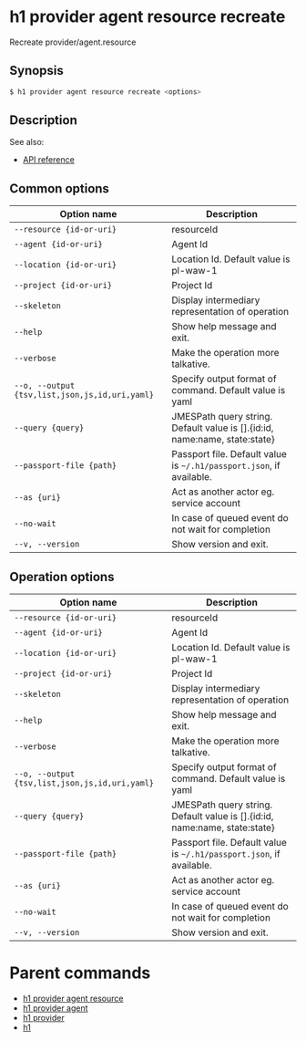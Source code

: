 
# h1 provider agent resource recreate

Recreate provider/agent.resource

## Synopsis

```bash
$ h1 provider agent resource recreate <options>
```

## Description

See also:

* [API reference](https://api.hyperone.com/v2/docs#operation/provider_project_agent_resource_recreate)

## Common options

| Option name                                        | Description                                                                   |
| -------------------------------------------------- | ----------------------------------------------------------------------------- |
| ```--resource {id-or-uri}```                       | resourceId                                                                    |
| ```--agent {id-or-uri}```                          | Agent Id                                                                      |
| ```--location {id-or-uri}```                       | Location Id. Default value is pl-waw-1                                        |
| ```--project {id-or-uri}```                        | Project Id                                                                    |
| ```--skeleton```                                   | Display intermediary representation of operation                              |
| ```--help```                                       | Show help message and exit.                                                   |
| ```--verbose```                                    | Make the operation more talkative.                                            |
| ```--o, --output {tsv,list,json,js,id,uri,yaml}``` | Specify output format of command. Default value is yaml                       |
| ```--query {query}```                              | JMESPath query string. Default value is [].\{id:id, name:name, state:state\}  |
| ```--passport-file {path}```                       | Passport file. Default value is ```~/.h1/passport.json```, if available.      |
| ```--as {uri}```                                   | Act as another actor eg. service account                                      |
| ```--no-wait```                                    | In case of queued event do not wait for completion                            |
| ```--v, --version```                               | Show version and exit.                                                        |

## Operation options

| Option name                                        | Description                                                                   |
| -------------------------------------------------- | ----------------------------------------------------------------------------- |
| ```--resource {id-or-uri}```                       | resourceId                                                                    |
| ```--agent {id-or-uri}```                          | Agent Id                                                                      |
| ```--location {id-or-uri}```                       | Location Id. Default value is pl-waw-1                                        |
| ```--project {id-or-uri}```                        | Project Id                                                                    |
| ```--skeleton```                                   | Display intermediary representation of operation                              |
| ```--help```                                       | Show help message and exit.                                                   |
| ```--verbose```                                    | Make the operation more talkative.                                            |
| ```--o, --output {tsv,list,json,js,id,uri,yaml}``` | Specify output format of command. Default value is yaml                       |
| ```--query {query}```                              | JMESPath query string. Default value is [].\{id:id, name:name, state:state\}  |
| ```--passport-file {path}```                       | Passport file. Default value is ```~/.h1/passport.json```, if available.      |
| ```--as {uri}```                                   | Act as another actor eg. service account                                      |
| ```--no-wait```                                    | In case of queued event do not wait for completion                            |
| ```--v, --version```                               | Show version and exit.                                                        |

# Parent commands

* [h1 provider agent resource](./../README.md)
* [h1 provider agent](./../../README.md)
* [h1 provider](./../../../README.md)
* [h1](./../../../../README.md)
